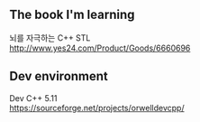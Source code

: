 ## The book I'm learning <br>
뇌를 자극하는 C++ STL <br>
http://www.yes24.com/Product/Goods/6660696 <br>

## Dev environment <br>
Dev C++ 5.11 <br>
https://sourceforge.net/projects/orwelldevcpp/<br>
